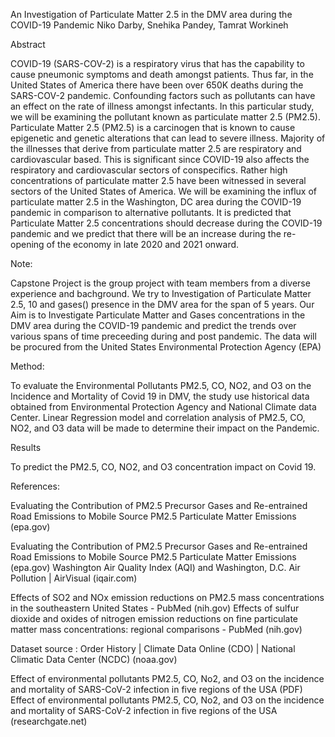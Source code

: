 An Investigation of Particulate Matter 2.5 in the DMV area during the COVID-19 Pandemic
    Niko Darby, Snehika Pandey, Tamrat Workineh 

Abstract

  COVID-19 (SARS-COV-2) is a respiratory virus that has the capability to cause pneumonic symptoms and death amongst patients. Thus far, in the United States of America there have been over 650K deaths during the SARS-COV-2 pandemic. Confounding factors such as pollutants can have an effect on the rate of illness amongst infectants. In this particular study, we will be examining the pollutant known as particulate matter 2.5 (PM2.5). Particulate Matter 2.5 (PM2.5) is a carcinogen that is known to cause epigenetic and genetic alterations that can lead to severe illness. Majority of the illnesses that derive from particulate matter 2.5 are respiratory and cardiovascular based. This is significant since COVID-19 also affects the respiratory and cardiovascular sectors of conspecifics. Rather high concentrations of particulate matter 2.5 have been witnessed in several sectors of the United States of America. We will be examining the influx of particulate matter 2.5 in the Washington, DC area during the COVID-19 pandemic in comparison to alternative pollutants. It is predicted that Particulate Matter 2.5 concentrations should decrease during the COVID-19 pandemic and we predict that there will be an increase during the re-opening of the economy in late 2020 and 2021 onward.
  
Note:

Capstone Project is the group project with team members from a diverse experience and bachground. We try to Investigation of Particulate Matter 2.5, 10 and gases() presence in the DMV area for the span of 5 years. Our Aim is to Investigate Particulate Matter and Gases concentrations in the DMV area during the COVID-19 pandemic and predict the trends over various spans of time preceeding during and post pandemic. The data will be procured from the United States Environmental Protection Agency (EPA)

Method: 

To evaluate the Environmental Pollutants PM2.5, CO, NO2, and O3 on the Incidence and Mortality of Covid 19 in DMV, the study use historical data obtained from Environmental Protection Agency and National Climate data Center. Linear Regression model and correlation analysis of PM2.5, CO, NO2, and O3 data will be made to determine their impact on the Pandemic.

Results

To predict the  PM2.5, CO, NO2, and O3  concentration impact on Covid 19. 


References: 

Evaluating the Contribution of PM2.5 Precursor Gases and Re-entrained Road Emissions to Mobile Source PM2.5 Particulate Matter Emissions (epa.gov) 

Evaluating the Contribution of PM2.5 Precursor Gases and Re-entrained Road Emissions to Mobile Source PM2.5 Particulate Matter Emissions (epa.gov)
Washington Air Quality Index (AQI) and Washington, D.C. Air Pollution | AirVisual (iqair.com)

Effects of SO2 and NOx emission reductions on PM2.5 mass concentrations in the southeastern United States - PubMed (nih.gov) 
Effects of sulfur dioxide and oxides of nitrogen emission reductions on fine particulate matter mass concentrations: regional comparisons - PubMed (nih.gov)

Dataset source : Order History | Climate Data Online (CDO) | National Climatic Data Center (NCDC) (noaa.gov) 

Effect of environmental pollutants PM2.5, CO, No2, and O3 on the incidence and mortality of SARS-CoV-2 infection in five regions of the USA 
(PDF) Effect of environmental pollutants PM2.5, CO, No2, and O3 on the incidence and mortality of SARS-CoV-2 infection in five regions of the USA (researchgate.net)

